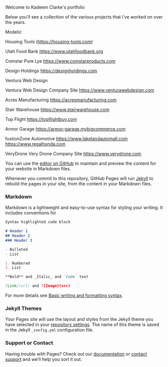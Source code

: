 Welcome to Kadeem Clarke's portfolio

Below you'll see a collection of the various projects that i've worked on over the years.

Modelic

Housing Tools
(https://housing-tools.com)

Utah Food Bank
https://www.utahfoodbank.org

Comstar Pure Lye
https://www.comstarproducts.com

Design Holdings
https://designholdings.com

Ventura Web Design

Ventura Web Design Company Site
https://www.venturawebdesign.com

Acres Manufacturing
https://acresmanufacturing.com

Stair Warehouse
https://www.stairwarehouse.com

Top Flight
https://topflightbuy.com

Armor Garage
https://armor-garage.mybigcommerce.com

fustionZone Automotive
https://www.lakelandautomall.com
https://www.regalhonda.com


VeryDrone
Very Drone Company Site
https://www.verydrone.com





You can use the [editor on GitHub](https://github.com/KadeemECL/KadeemECL.github.io/edit/main/index.md) to maintain and preview the content for your website in Markdown files.

Whenever you commit to this repository, GitHub Pages will run [Jekyll](https://jekyllrb.com/) to rebuild the pages in your site, from the content in your Markdown files.

### Markdown

Markdown is a lightweight and easy-to-use syntax for styling your writing. It includes conventions for

```markdown
Syntax highlighted code block

# Header 1
## Header 2
### Header 3

- Bulleted
- List

1. Numbered
2. List

**Bold** and _Italic_ and `Code` text

[Link](url) and ![Image](src)
```

For more details see [Basic writing and formatting syntax](https://docs.github.com/en/github/writing-on-github/getting-started-with-writing-and-formatting-on-github/basic-writing-and-formatting-syntax).

### Jekyll Themes

Your Pages site will use the layout and styles from the Jekyll theme you have selected in your [repository settings](https://github.com/KadeemECL/KadeemECL.github.io/settings/pages). The name of this theme is saved in the Jekyll `_config.yml` configuration file.

### Support or Contact

Having trouble with Pages? Check out our [documentation](https://docs.github.com/categories/github-pages-basics/) or [contact support](https://support.github.com/contact) and we’ll help you sort it out.
